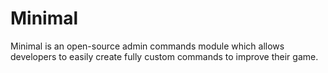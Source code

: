 # Minimal
Minimal is an open-source admin commands module which allows developers to easily create fully custom commands to improve their game.
